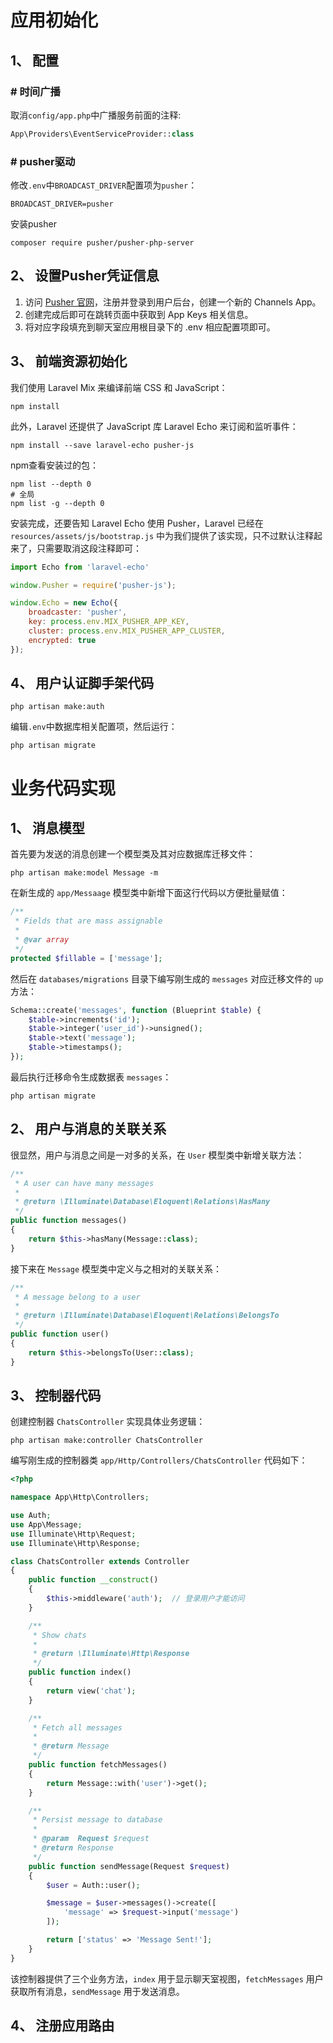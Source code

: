 # 应用初始化
## 1、 配置
### \# 时间广播
取消`config/app.php`中广播服务前面的注释:  
```php
App\Providers\EventServiceProvider::class
```

### \# pusher驱动
修改`.env`中`BROADCAST_DRIVER`配置项为`pusher`：  
```
BROADCAST_DRIVER=pusher
```
安装pusher
```
composer require pusher/pusher-php-server
```

## 2、 设置Pusher凭证信息
1. 访问 [Pusher 官网](https://pusher.com)，注册并登录到用户后台，创建一个新的 Channels App。
2. 创建完成后即可在跳转页面中获取到 App Keys 相关信息。
3. 将对应字段填充到聊天室应用根目录下的 .env 相应配置项即可。

## 3、 前端资源初始化
我们使用 Laravel Mix 来编译前端 CSS 和 JavaScript：  
```
npm install
```
此外，Laravel 还提供了 JavaScript 库 Laravel Echo 来订阅和监听事件：  
```
npm install --save laravel-echo pusher-js
```
npm查看安装过的包：  
```
npm list --depth 0
# 全局
npm list -g --depth 0
```

安装完成，还要告知 Laravel Echo 使用 Pusher，Laravel 已经在 `resources/assets/js/bootstrap.js` 中为我们提供了该实现，只不过默认注释起来了，只需要取消这段注释即可：  
```js
import Echo from 'laravel-echo'

window.Pusher = require('pusher-js');

window.Echo = new Echo({
    broadcaster: 'pusher',
    key: process.env.MIX_PUSHER_APP_KEY,
    cluster: process.env.MIX_PUSHER_APP_CLUSTER,
    encrypted: true
});
```

## 4、 用户认证脚手架代码
```
php artisan make:auth
```
编辑`.env`中数据库相关配置项，然后运行：  
```
php artisan migrate
```

# 业务代码实现
## 1、 消息模型
首先要为发送的消息创建一个模型类及其对应数据库迁移文件：  
```
php artisan make:model Message -m
```
在新生成的 `app/Messaage` 模型类中新增下面这行代码以方便批量赋值：  
```php
/**
 * Fields that are mass assignable
 *
 * @var array
 */
protected $fillable = ['message'];
```
然后在 `databases/migrations` 目录下编写刚生成的 `messages` 对应迁移文件的 `up` 方法：  
```php
Schema::create('messages', function (Blueprint $table) {
    $table->increments('id');
    $table->integer('user_id')->unsigned();
    $table->text('message');
    $table->timestamps();
});
```
最后执行迁移命令生成数据表 `messages`：  
```
php artisan migrate
```

## 2、 用户与消息的关联关系
很显然，用户与消息之间是一对多的关系，在 `User` 模型类中新增关联方法：  
```php
/**
 * A user can have many messages
 *
 * @return \Illuminate\Database\Eloquent\Relations\HasMany
 */
public function messages()
{
    return $this->hasMany(Message::class);
}
```
接下来在 `Message` 模型类中定义与之相对的关联关系：  
```php
/**
 * A message belong to a user
 *
 * @return \Illuminate\Database\Eloquent\Relations\BelongsTo
 */
public function user()
{
    return $this->belongsTo(User::class);
}
```

## 3、 控制器代码
创建控制器 `ChatsController` 实现具体业务逻辑：  
```
php artisan make:controller ChatsController
```
编写刚生成的控制器类 `app/Http/Controllers/ChatsController` 代码如下：  
```php
<?php

namespace App\Http\Controllers;

use Auth;
use App\Message;
use Illuminate\Http\Request;
use Illuminate\Http\Response;

class ChatsController extends Controller
{
    public function __construct()
    {
        $this->middleware('auth');  // 登录用户才能访问
    }

    /**
     * Show chats
     *
     * @return \Illuminate\Http\Response
     */
    public function index()
    {
        return view('chat');
    }

    /**
     * Fetch all messages
     *
     * @return Message
     */
    public function fetchMessages()
    {
        return Message::with('user')->get();
    }

    /**
     * Persist message to database
     *
     * @param  Request $request
     * @return Response
     */
    public function sendMessage(Request $request)
    {
        $user = Auth::user();

        $message = $user->messages()->create([
            'message' => $request->input('message')
        ]);

        return ['status' => 'Message Sent!'];
    }
}
```
该控制器提供了三个业务方法，`index` 用于显示聊天室视图，`fetchMessages` 用户获取所有消息，`sendMessage` 用于发送消息。  

## 4、 注册应用路由
